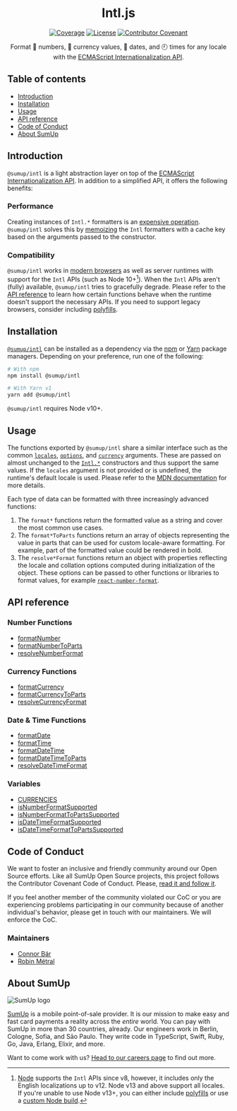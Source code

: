 <div align="center">

# Intl.js

[![Coverage](https://img.shields.io/codecov/c/github/sumup-oss/intl-js)](https://codecov.io/gh/sumup-oss/intl-js) [![License](https://img.shields.io/github/license/sumup-oss/intl-js)](https://github.com/sumup-oss/intl-js/blob/main/LICENSE)
[![Contributor Covenant](https://img.shields.io/badge/Contributor%20Covenant-v2.1%20adopted-ff69b4.svg)](CODE_OF_CONDUCT.md)

Format 🔢 numbers, 💱 currency values, 📅 dates, and 🕘 times for any locale with the [ECMAScript Internationalization API](https://developer.mozilla.org/en-US/docs/Web/JavaScript/Reference/Global_Objects/Intl).

</div>

## Table of contents

- [Introduction](#introduction)
- [Installation](#installation)
- [Usage](#usage)
- [API reference](https://github.com/sumup-oss/intl-js/wiki/Exports)
- [Code of Conduct](#code-of-conduct)
- [About SumUp](#about-sumup)

## Introduction

`@sumup/intl` is a light abstraction layer on top of the [ECMAScript Internationalization API](https://developer.mozilla.org/en-US/docs/Web/JavaScript/Reference/Global_Objects/Intl). In addition to a simplified API, it offers the following benefits:

### Performance

Creating instances of `Intl.*` formatters is an [expensive operation](https://blog.david-reess.de/posts/hBEx9w-on-number-formatting-and-performance). `@sumup/intl` solves this by [memoizing](https://github.com/formatjs/intl-format-cache) the `Intl` formatters with a cache key based on the arguments passed to the constructor.

### Compatibility

`@sumup/intl` works in [modern browsers](https://caniuse.com/mdn-javascript_builtins_intl_numberformat_numberformat,mdn-javascript_builtins_intl_datetimeformat_datetimeformat) as well as server runtimes with support for the `Intl` APIs (such as Node 10+[^1]). When the `Intl` APIs aren't (fully) available, `@sumup/intl` tries to gracefully degrade. Please refer to the [API reference](#api-reference) to learn how certain functions behave when the runtime doesn't support the necessary APIs. If you need to support legacy browsers, consider including [polyfills](https://formatjs.io/docs/polyfills/).

[^1]: [Node](https://nodejs.org/en/) supports the `Intl` APIs since v8, however, it includes only the English localizations up to v12. Node v13 and above support all locales. If you're unable to use Node v13+, you can either include [polyfills](https://formatjs.io/docs/polyfills/) or use a [custom Node build](https://nodejs.org/docs/latest-v8.x/api/intl.html#intl_options_for_building_node_js).

## Installation

[`@sumup/intl`](https://www.npmjs.com/package/@sumup/intl) can be installed as a dependency via the [npm](https://www.npmjs.com) or [Yarn](https://classic.yarnpkg.com) package managers. Depending on your preference, run one of the following:

```sh
# With npm
npm install @sumup/intl

# With Yarn v1
yarn add @sumup/intl
```

`@sumup/intl` requires Node v10+.

## Usage

The functions exported by `@sumup/intl` share a similar interface such as the common [`locales`](https://developer.mozilla.org/en-US/docs/Web/JavaScript/Reference/Global_Objects/Intl#locales_argument), [`options`](https://developer.mozilla.org/en-US/docs/Web/JavaScript/Reference/Global_Objects/Intl#options_argument), and [`currency`](https://en.wikipedia.org/wiki/ISO_4217) arguments. These are passed on almost unchanged to the [`Intl.*`](https://developer.mozilla.org/en-US/docs/Web/JavaScript/Reference/Global_Objects/Intl#constructor_properties) constructors and thus support the same values. If the `locales` argument is not provided or is undefined, the runtime's default locale is used. Please refer to the [MDN documentation](https://developer.mozilla.org/en-US/docs/Web/JavaScript/Reference/Global_Objects/Intl) for more details.

Each type of data can be formatted with three increasingly advanced functions:

1. The `format*` functions return the formatted value as a string and cover the most common use cases.
2. The `format*ToParts` functions return an array of objects representing the value in parts that can be used for custom locale-aware formatting. For example, part of the formatted value could be rendered in bold.
3. The `resolve*Format` functions return an object with properties reflecting the locale and collation options computed during initialization of the object. These options can be passed to other functions or libraries to format values, for example [`react-number-format`](https://www.npmjs.com/package/react-number-format).

## API reference

### Number Functions

- [formatNumber](https://github.com/sumup-oss/intl-js/wiki/Exports#formatnumber)
- [formatNumberToParts](https://github.com/sumup-oss/intl-js/wiki/Exports#formatnumbertoparts)
- [resolveNumberFormat](https://github.com/sumup-oss/intl-js/wiki/Exports#resolvenumberformat)

### Currency Functions

- [formatCurrency](https://github.com/sumup-oss/intl-js/wiki/Exports#formatcurrency)
- [formatCurrencyToParts](https://github.com/sumup-oss/intl-js/wiki/Exports#formatcurrencytoparts)
- [resolveCurrencyFormat](https://github.com/sumup-oss/intl-js/wiki/Exports#resolvecurrencyformat)

### Date & Time Functions

- [formatDate](https://github.com/sumup-oss/intl-js/wiki/Exports#formatdate)
- [formatTime](https://github.com/sumup-oss/intl-js/wiki/Exports#formattime)
- [formatDateTime](https://github.com/sumup-oss/intl-js/wiki/Exports#formatdatetime)
- [formatDateTimeToParts](https://github.com/sumup-oss/intl-js/wiki/Exports#formatdatetimetoparts)
- [resolveDateTimeFormat](https://github.com/sumup-oss/intl-js/wiki/Exports#resolvedatetimeformat)

### Variables

- [CURRENCIES](https://github.com/sumup-oss/intl-js/wiki/Exports#currencies)
- [isNumberFormatSupported](https://github.com/sumup-oss/intl-js/wiki/Exports#isnumberformatsupported)
- [isNumberFormatToPartsSupported](https://github.com/sumup-oss/intl-js/wiki/Exports#isnumberformattopartssupported)
- [isDateTimeFormatSupported](https://github.com/sumup-oss/intl-js/wiki/Exports#isdatetimeformatsupported)
- [isDateTimeFormatToPartsSupported](https://github.com/sumup-oss/intl-js/wiki/Exports#isdatetimeformattopartssupported)

## Code of Conduct

We want to foster an inclusive and friendly community around our Open Source efforts. Like all SumUp Open Source projects, this project follows the Contributor Covenant Code of Conduct. Please, [read it and follow it](CODE_OF_CONDUCT.md).

If you feel another member of the community violated our CoC or you are experiencing problems participating in our community because of another individual's behavior, please get in touch with our maintainers. We will enforce the CoC.

### Maintainers

- [Connor Bär](mailto:connor.baer@sumup.com)
- [Robin Métral](mailto:robin.metral@sumup.com)

## About SumUp

![SumUp logo](https://raw.githubusercontent.com/sumup-oss/assets/master/sumup-logo.svg?sanitize=true)

[SumUp](https://sumup.com) is a mobile point-of-sale provider. It is our mission to make easy and fast card payments a reality across the _entire_ world. You can pay with SumUp in more than 30 countries, already. Our engineers work in Berlin, Cologne, Sofia, and Sāo Paulo. They write code in TypeScript, Swift, Ruby, Go, Java, Erlang, Elixir, and more.

Want to come work with us? [Head to our careers page](https://sumup.com/careers) to find out more.
